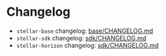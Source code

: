 # Changelog

* `stellar-base` changelog: [base/CHANGELOG.md](https://github.com/astroband/ruby-stellar-sdk/blob/main/base/CHANGELOG.md)
* `stellar-sdk` changelog: [sdk/CHANGELOG.md](https://github.com/astroband/ruby-stellar-sdk/blob/main/sdk/CHANGELOG.md)
* `stellar-horizon` changelog: [sdk/CHANGELOG.md](https://github.com/astroband/ruby-stellar-sdk/blob/main/horizon/CHANGELOG.md)
